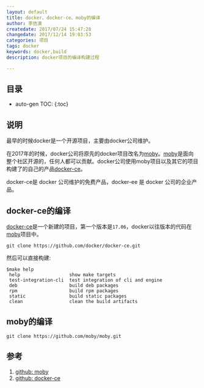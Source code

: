 ```yaml
---
layout: default
title: docker、docker-ce、moby的编译
author: 李佶澳
createdate: 2017/07/24 15:47:28
changedate: 2017/12/14 19:03:53
categories: 项目
tags: docker
keywords: docker,build
description: docker项目的编译构建过程

---
```


## 目录
* auto-gen TOC:
{:toc}


## 说明

最早的时候docker是一个开源项目，主要由docker公司维护。

在2017年的时候，docker公司将原先的docker项目改名为[moby][1]。[moby][1]是面向整个社区开源的，任何人都可以贡献。docker公司使用moby项目以及其它的项目构建了的自己的产品[docker-ce][2]。

docker-ce是 docker 公司维护的免费产品，docker-ee 是 docker 公司的企业产品。

## docker-ce的编译

[docker-ce][2]是一个新建的项目，第一个版本是`17.06`，docker以往版本的代码在[moby][1]项目中。

	git clone https://github.com/docker/docker-ce.git

然后可以直接构建:

	$make help
	 help                  show make targets
	 test-integration-cli  test integration of cli and engine
	 deb                   build deb packages
	 rpm                   build rpm packages
	 static                build static packages
	 clean                 clean the build artifacts

## moby的编译

	git clone https://github.com/moby/moby.git

## 参考

1. [github: moby][1]
2. [github: docker-ce][2]

[1]: https://github.com/moby/moby  "github moby" 
[2]: https://github.com/docker/docker-ce "docker-ce"
